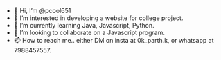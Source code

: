 - 👋 Hi, I’m @pcool651
- 👀 I’m interested in developing a website for college project.
- 🌱 I’m currently learning Java, Javascript, Python.
- 💞️ I’m looking to collaborate on a Javascript program.
- 📫 How to reach me.. either DM on insta at 0k_parth.k, or whatsapp at 7988457557.

<!---
pcool651/pcool651 is a ✨ special ✨ repository because its `README.md` (this file) appears on your GitHub profile.
--->
